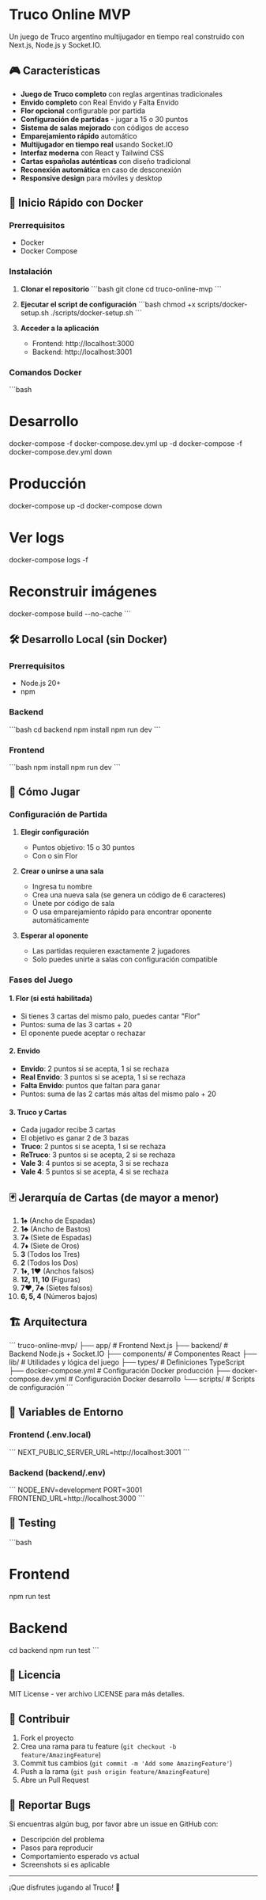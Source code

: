 # Truco Online MVP

Un juego de Truco argentino multijugador en tiempo real construido con Next.js, Node.js y Socket.IO.

## 🎮 Características

- **Juego de Truco completo** con reglas argentinas tradicionales
- **Envido completo** con Real Envido y Falta Envido
- **Flor opcional** configurable por partida
- **Configuración de partidas** - jugar a 15 o 30 puntos
- **Sistema de salas mejorado** con códigos de acceso
- **Emparejamiento rápido** automático
- **Multijugador en tiempo real** usando Socket.IO
- **Interfaz moderna** con React y Tailwind CSS
- **Cartas españolas auténticas** con diseño tradicional
- **Reconexión automática** en caso de desconexión
- **Responsive design** para móviles y desktop

## 🚀 Inicio Rápido con Docker

### Prerrequisitos

- Docker
- Docker Compose

### Instalación

1. **Clonar el repositorio**
   \`\`\`bash
   git clone <repository-url>
   cd truco-online-mvp
   \`\`\`

2. **Ejecutar el script de configuración**
   \`\`\`bash
   chmod +x scripts/docker-setup.sh
   ./scripts/docker-setup.sh
   \`\`\`

3. **Acceder a la aplicación**
   - Frontend: http://localhost:3000
   - Backend: http://localhost:3001

### Comandos Docker

\`\`\`bash
# Desarrollo
docker-compose -f docker-compose.dev.yml up -d
docker-compose -f docker-compose.dev.yml down

# Producción
docker-compose up -d
docker-compose down

# Ver logs
docker-compose logs -f

# Reconstruir imágenes
docker-compose build --no-cache
\`\`\`

## 🛠️ Desarrollo Local (sin Docker)

### Prerrequisitos

- Node.js 20+
- npm

### Backend

\`\`\`bash
cd backend
npm install
npm run dev
\`\`\`

### Frontend

\`\`\`bash
npm install
npm run dev
\`\`\`

## 🎯 Cómo Jugar

### Configuración de Partida
1. **Elegir configuración**
   - Puntos objetivo: 15 o 30 puntos
   - Con o sin Flor

2. **Crear o unirse a una sala**
   - Ingresa tu nombre
   - Crea una nueva sala (se genera un código de 6 caracteres)
   - Únete por código de sala
   - O usa emparejamiento rápido para encontrar oponente automáticamente

3. **Esperar al oponente**
   - Las partidas requieren exactamente 2 jugadores
   - Solo puedes unirte a salas con configuración compatible

### Fases del Juego

#### 1. Flor (si está habilitada)
- Si tienes 3 cartas del mismo palo, puedes cantar "Flor"
- Puntos: suma de las 3 cartas + 20
- El oponente puede aceptar o rechazar

#### 2. Envido
- **Envido**: 2 puntos si se acepta, 1 si se rechaza
- **Real Envido**: 3 puntos si se acepta, 1 si se rechaza  
- **Falta Envido**: puntos que faltan para ganar
- Puntos: suma de las 2 cartas más altas del mismo palo + 20

#### 3. Truco y Cartas
- Cada jugador recibe 3 cartas
- El objetivo es ganar 2 de 3 bazas
- **Truco**: 2 puntos si se acepta, 1 si se rechaza
- **ReTruco**: 3 puntos si se acepta, 2 si se rechaza
- **Vale 3**: 4 puntos si se acepta, 3 si se rechaza
- **Vale 4**: 5 puntos si se acepta, 4 si se rechaza

## 🃏 Jerarquía de Cartas (de mayor a menor)

1. **1♠** (Ancho de Espadas)
2. **1♣** (Ancho de Bastos)
3. **7♠** (Siete de Espadas)
4. **7♦** (Siete de Oros)
5. **3** (Todos los Tres)
6. **2** (Todos los Dos)
7. **1♦, 1♥** (Anchos falsos)
8. **12, 11, 10** (Figuras)
9. **7♥, 7♣** (Sietes falsos)
10. **6, 5, 4** (Números bajos)

## 🏗️ Arquitectura

\`\`\`
truco-online-mvp/
├── app/                    # Frontend Next.js
├── backend/               # Backend Node.js + Socket.IO
├── components/            # Componentes React
├── lib/                   # Utilidades y lógica del juego
├── types/                 # Definiciones TypeScript
├── docker-compose.yml     # Configuración Docker producción
├── docker-compose.dev.yml # Configuración Docker desarrollo
└── scripts/               # Scripts de configuración
\`\`\`

## 🔧 Variables de Entorno

### Frontend (.env.local)
\`\`\`
NEXT_PUBLIC_SERVER_URL=http://localhost:3001
\`\`\`

### Backend (backend/.env)
\`\`\`
NODE_ENV=development
PORT=3001
FRONTEND_URL=http://localhost:3000
\`\`\`

## 🧪 Testing

\`\`\`bash
# Frontend
npm run test

# Backend
cd backend
npm run test
\`\`\`

## 📝 Licencia

MIT License - ver archivo LICENSE para más detalles.

## 🤝 Contribuir

1. Fork el proyecto
2. Crea una rama para tu feature (`git checkout -b feature/AmazingFeature`)
3. Commit tus cambios (`git commit -m 'Add some AmazingFeature'`)
4. Push a la rama (`git push origin feature/AmazingFeature`)
5. Abre un Pull Request

## 🐛 Reportar Bugs

Si encuentras algún bug, por favor abre un issue en GitHub con:
- Descripción del problema
- Pasos para reproducir
- Comportamiento esperado vs actual
- Screenshots si es aplicable

---

¡Que disfrutes jugando al Truco! 🎉
